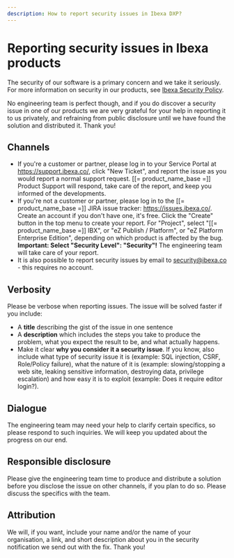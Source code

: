 ```yaml
---
description: How to report security issues in Ibexa DXP?
---
```


# Reporting security issues in Ibexa products

The security of our software is a primary concern and we take it seriously.
For more information on security in our products, see [Ibexa Security Policy](https://www.ibexa.co/about-ibexa/security).

No engineering team is perfect though, and if you do discover a security issue in one of our products we are very grateful for your help in reporting it to us privately, and refraining from public disclosure until we have found the solution and distributed it. Thank you!

## Channels

- If you're a customer or partner, please log in to your Service Portal at <https://support.ibexa.co/>, click "New Ticket", and report the issue as you would report a normal support request. [[= product_name_base =]] Product Support will respond, take care of the report, and keep you informed of the developments.
- If you're not a customer or partner, please log in to the [[= product_name_base =]] JIRA issue tracker: <https://issues.ibexa.co/>. Create an account if you don't have one, it's free. Click the "Create" button in the top menu to create your report. For "Project", select "[[= product_name_base =]] IBX", or "eZ Publish / Platform", or "eZ Platform Enterprise Edition", depending on which product is affected by the bug. **Important: Select "Security Level": "Security"!** The engineering team will take care of your report.
- It is also possible to report security issues by email to <security@ibexa.co> - this requires no account.

## Verbosity

Please be verbose when reporting issues. The issue will be solved faster if you include:

- A **title** describing the gist of the issue in one sentence
- A **description** which includes the steps you take to produce the problem, what you expect the result to be, and what actually happens.
- Make it clear **why you consider it a security issue**. If you know, also include what type of security issue it is (example: SQL injection, CSRF, Role/Policy failure), what the nature of it is (example: slowing/stopping a web site, leaking sensitive information, destroying data, privilege escalation) and how easy it is to exploit (example: Does it require editor login?).

## Dialogue

The engineering team may need your help to clarify certain specifics, so please respond to such inquiries. We will keep you updated about the progress on our end.

## Responsible disclosure

Please give the engineering team time to produce and distribute a solution before you disclose the issue on other channels, if you plan to do so. Please discuss the specifics with the team.

## Attribution

We will, if you want, include your name and/or the name of your organisation, a link, and short description about you in the security notification we send out with the fix. Thank you!
